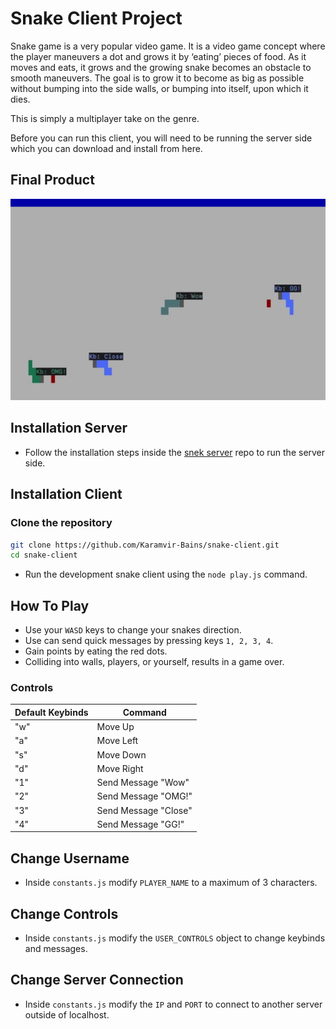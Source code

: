 # Snake Client Project

Snake game is a very popular video game. It is a video game concept where the player maneuvers a dot and grows it by ‘eating’ pieces of food. As it moves and eats, it grows and the growing snake becomes an obstacle to smooth maneuvers. The goal is to grow it to become as big as possible without bumping into the side walls, or bumping into itself, upon which it dies.

This is simply a multiplayer take on the genre.

Before you can run this client, you will need to be running the server side which you can download and install from here. 

## Final Product

!["Snake Game Image"](./images/Game.png)

## Installation Server
- Follow the installation steps inside the [snek server](#https://github.com/lighthouse-labs/snek-multiplayer) repo to run the server side.

## Installation Client
### Clone the repository

```bash
git clone https://github.com/Karamvir-Bains/snake-client.git
cd snake-client
```
- Run the development snake client using the `node play.js` command.

## How To Play
- Use your `WASD` keys to change your snakes direction.
- Use can send quick messages by pressing keys `1, 2, 3, 4`.
- Gain points by eating the red dots.
- Colliding into walls, players, or yourself, results in a game over.

### Controls
| Default Keybinds | Command  |
|-----|-----------------------|
| "w" | Move Up               |
| "a" | Move Left             |
| "s" | Move Down             |
| "d" | Move Right            |
| "1" | Send Message "Wow"    |
| "2" | Send Message "OMG!"   |
| "3" | Send Message "Close"  |
| "4" | Send Message "GG!"    |

## Change Username
- Inside `constants.js` modify `PLAYER_NAME` to a maximum of 3 characters.

## Change Controls
- Inside `constants.js` modify the `USER_CONTROLS` object to change keybinds and messages.

## Change Server Connection
- Inside `constants.js` modify the `IP` and `PORT` to connect to another server outside of localhost.